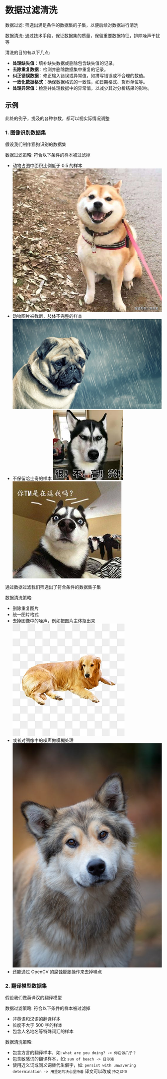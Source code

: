 # 数据过滤清洗

数据过滤: 筛选出满足条件的数据集的子集，以便后续对数据进行清洗

数据清洗: 通过技术手段，保证数据集的质量，保留重要数据特征，排除噪声干扰等

清洗的目的有以下几点:

- **处理缺失值**：填补缺失数据或删除包含缺失值的记录。
- **去除重复数据**：检测并删除数据集中重复的记录。
- **纠正错误数据**：修正输入错误或异常值，如拼写错误或不合理的数值。
- **一致化数据格式**：确保数据格式的一致性，如日期格式、货币单位等。
- **处理异常值**：检测并处理数据中的异常值，以减少其对分析结果的影响。

## 示例

此处的例子，提及的各种参数，都可以视实际情况调整

### 1. 图像识别数据集

假设我们制作猫狗识别的数据集

数据过滤策略: 符合以下条件的样本被过滤掉

- 动物占图中面积比例低于 0.5 的样本
  ![](md-img/数据清洗过滤_2024-07-03-11-01-39.png)
- 动物图片被截断，肢体不完整的样本
  ![](md-img/数据清洗过滤_2024-07-03-11-03-52.png)
- 不保留哈士奇的样本
  ![](md-img/数据过滤清洗_2024-07-03-11-16-20.png)
  ![](md-img/数据过滤清洗_2024-07-03-11-16-34.png)

通过数据过滤我们筛选出了符合条件的数据集子集

数据清洗策略:

- 删除重复图片
- 统一图片格式
- 去掉图像中的噪声，例如把图片主体抠出来
  ![](md-img/数据过滤清洗_2024-07-03-11-20-58.png)
- 或者对图像中的噪声做模糊处理
  ![](md-img/数据过滤清洗_2024-07-03-11-22-19.png)
- 还能通过 OpenCV 的腐蚀膨胀操作来去掉噪点

### 2. 翻译模型数据集

假设我们做英译汉的翻译模型

数据过滤策略: 符合以下条件的样本被过滤掉

- 非英语和汉语的翻译样本
- 长度不大于 500 字的样本
- 包含人名地名等特殊词汇的样本

数据清洗策略:

- 包含方言的翻译样本，如: `what are you doing? -> 你在做爪子？`
- 包含敏感词的翻译样本，如: `sun of beach -> 日沙滩`
- 使用近义词或同义词替代生僻字，如: `persist with unwavering determination -> 用坚定的决心坚持着` 译文可以改成 `持之以恒`